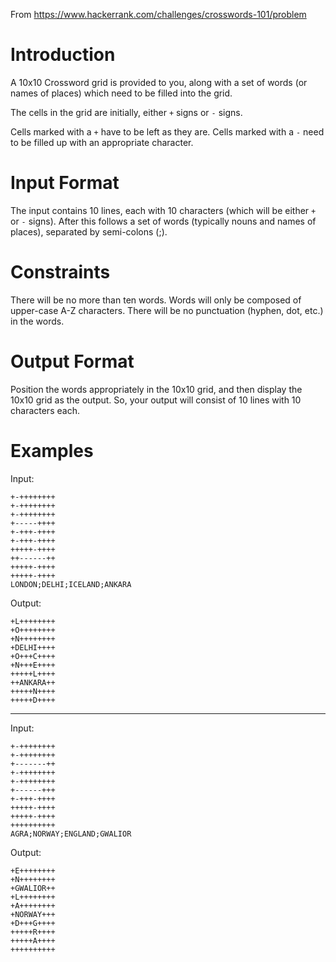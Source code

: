 From https://www.hackerrank.com/challenges/crosswords-101/problem

# Introduction

A 10x10 Crossword grid is provided to you, along with a set of words (or names of places) which need to be filled into the grid.

The cells in the grid are initially, either `+` signs or `-` signs.

Cells marked with a `+` have to be left as they are. Cells marked with a `-` need to be filled up with an appropriate character. 

# Input Format

The input contains 10 lines, each with 10 characters (which will be either `+` or `-` signs).
After this follows a set of words (typically nouns and names of places), separated by semi-colons (;). 

# Constraints

There will be no more than ten words. Words will only be composed of upper-case A-Z characters. There will be no punctuation (hyphen, dot, etc.) in the words. 

# Output Format

Position the words appropriately in the 10x10 grid, and then display the 10x10 grid as the output. So, your output will consist of 10 lines with 10 characters each. 

# Examples

Input:

```
+-++++++++
+-++++++++
+-++++++++
+-----++++
+-+++-++++
+-+++-++++
+++++-++++
++------++
+++++-++++
+++++-++++
LONDON;DELHI;ICELAND;ANKARA
```

Output: 

```
+L++++++++
+O++++++++
+N++++++++
+DELHI++++
+O+++C++++
+N+++E++++
+++++L++++
++ANKARA++
+++++N++++
+++++D++++
```

---

Input:

```
+-++++++++
+-++++++++
+-------++
+-++++++++
+-++++++++
+------+++
+-+++-++++
+++++-++++
+++++-++++
++++++++++
AGRA;NORWAY;ENGLAND;GWALIOR
```

Output:

```
+E++++++++
+N++++++++
+GWALIOR++
+L++++++++
+A++++++++
+NORWAY+++
+D+++G++++
+++++R++++
+++++A++++
++++++++++
```

